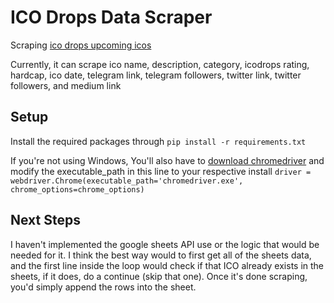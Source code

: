 # ICO Drops Data Scraper
Scraping [ico drops upcoming icos](https://icodrops.com/category/upcoming-ico/)

Currently, it can scrape ico name, description, category, icodrops rating,
hardcap, ico date, telegram link, telegram followers, twitter link, twitter followers, and medium link

## Setup
Install the required packages through
`pip install -r requirements.txt`

If you're not using Windows, You'll also have to [download chromedriver](https://chromedriver.storage.googleapis.com/index.html?path=2.38/) and modify the executable_path in this line to your respective install
`driver = webdriver.Chrome(executable_path='chromedriver.exe', chrome_options=chrome_options)`

## Next Steps
I haven't implemented the google sheets API use or the logic that would be needed for it. I think the best way would to first get all of the sheets data, and the first line inside the loop would check if that ICO already exists in the sheets, if it does, do a continue (skip that one). Once it's done scraping, you'd simply append the rows into the sheet.